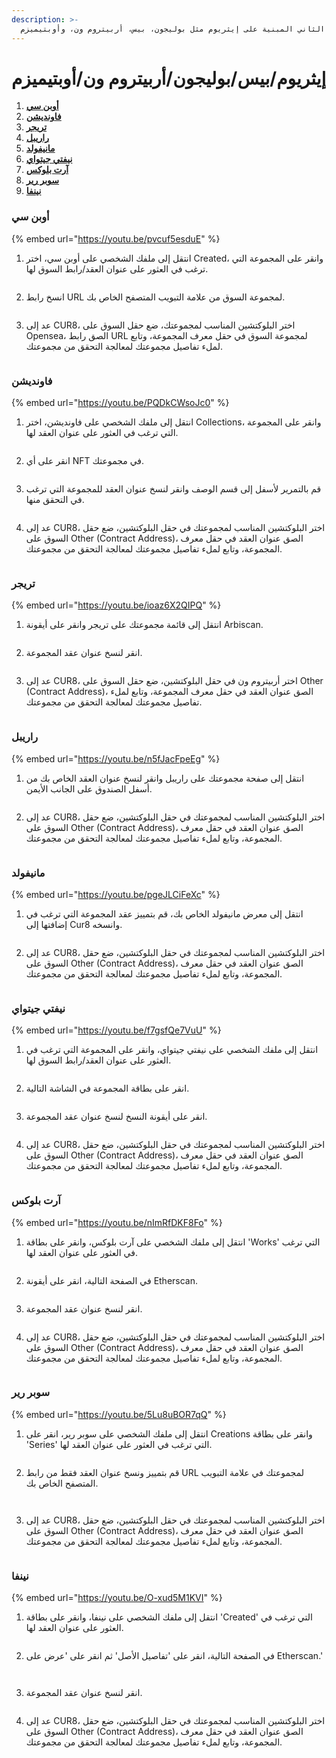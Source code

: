 ```yaml
---
description: >-
  يُرجى اتباع هذه التعليمات للعثور على عناوين العقود/روابط السوق من مجموعات إيثريوم وجميع البلوكتشينات المستوى الثاني المبنية على إيثريوم مثل بوليجون، بيس، أربيتروم ون، وأوبتيميزم.
---
```


# إيثريوم/بيس/بوليجون/أربيتروم ون/أوبتيميزم

1. [**أوبن سي**](ethereum-base-polygon-arbitrum-one-optimism.md#opensea)
2. [**فاونديشن**](ethereum-base-polygon-arbitrum-one-optimism.md#foundation)
3. [**تريجر**](ethereum-base-polygon-arbitrum-one-optimism.md#treasure)
4. [**راريبل**](ethereum-base-polygon-arbitrum-one-optimism.md#rarible)
5. [**مانيفولد**](ethereum-base-polygon-arbitrum-one-optimism.md#manifold)
6. [**نيفتي جيتواي**](ethereum-base-polygon-arbitrum-one-optimism.md#nifty-gateway)
7. [**آرت بلوكس**](ethereum-base-polygon-arbitrum-one-optimism.md#art-blocks)
8. [**سوبر رير**](ethereum-base-polygon-arbitrum-one-optimism.md#superrare)
9. [**نينفا**](ethereum-base-polygon-arbitrum-one-optimism.md#ninfa)

### أوبن سي



{% embed url="https://youtu.be/pvcuf5esduE" %}

1. انتقل إلى ملفك الشخصي على أوبن سي، اختر Created، وانقر على المجموعة التي ترغب في العثور على عنوان العقد/رابط السوق لها.

<figure><img src="../../.gitbook/assets/Screenshot 2024-08-30 at 06.06.37.png" alt=""><figcaption></figcaption></figure>

2. انسخ رابط URL لمجموعة السوق من علامة التبويب المتصفح الخاص بك.

<figure><img src="../../.gitbook/assets/Screenshot 2024-09-17 at 15.03.49.png" alt=""><figcaption></figcaption></figure>

3. عد إلى CUR8، اختر البلوكتشين المناسب لمجموعتك، ضع حقل السوق على Opensea، الصق رابط URL لمجموعة السوق في حقل معرف المجموعة، وتابع لملء تفاصيل مجموعتك لمعالجة التحقق من مجموعتك.

<figure><img src="../../.gitbook/assets/Screenshot 2025-01-31 at 10.43.22.png" alt=""><figcaption></figcaption></figure>

### فاونديشن



{% embed url="https://youtu.be/PQDkCWsoJc0" %}

1. انتقل إلى ملفك الشخصي على فاونديشن، اختر Collections، وانقر على المجموعة التي ترغب في العثور على عنوان العقد لها.

<figure><img src="../../.gitbook/assets/Screenshot 2024-08-30 at 06.41.17.png" alt=""><figcaption></figcaption></figure>

2. انقر على أي NFT في مجموعتك.

<figure><img src="../../.gitbook/assets/Screenshot 2024-08-30 at 06.43.05.png" alt=""><figcaption></figcaption></figure>

3. قم بالتمرير لأسفل إلى قسم الوصف وانقر لنسخ عنوان العقد للمجموعة التي ترغب في التحقق منها.

<figure><img src="../../.gitbook/assets/Screenshot 2024-08-30 at 06.44.23.png" alt=""><figcaption></figcaption></figure>

4. عد إلى CUR8، اختر البلوكتشين المناسب لمجموعتك في حقل البلوكتشين، ضع حقل السوق على Other (Contract Address)، الصق عنوان العقد في حقل معرف المجموعة، وتابع لملء تفاصيل مجموعتك لمعالجة التحقق من مجموعتك.

<figure><img src="../../.gitbook/assets/Screenshot 2025-01-31 at 10.45.35.png" alt=""><figcaption></figcaption></figure>

### تريجر



{% embed url="https://youtu.be/ioaz6X2QIPQ" %}

1. انتقل إلى قائمة مجموعتك على تريجر وانقر على أيقونة Arbiscan.

<figure><img src="../../.gitbook/assets/Screenshot 2024-09-19 at 10.27.08.png" alt=""><figcaption></figcaption></figure>

2. انقر لنسخ عنوان عقد المجموعة.

<figure><img src="../../.gitbook/assets/Screenshot 2024-09-19 at 10.33.42.png" alt=""><figcaption></figcaption></figure>

3. عد إلى CUR8، اختر أربيتروم ون في حقل البلوكتشين، ضع حقل السوق على Other (Contract Address)، الصق عنوان العقد في حقل معرف المجموعة، وتابع لملء تفاصيل مجموعتك لمعالجة التحقق من مجموعتك.

<figure><img src="../../.gitbook/assets/Screenshot 2025-01-31 at 10.47.35.png" alt=""><figcaption></figcaption></figure>

### راريبل



{% embed url="https://youtu.be/n5fJacFpeEg" %}

1. انتقل إلى صفحة مجموعتك على راريبل وانقر لنسخ عنوان العقد الخاص بك من أسفل الصندوق على الجانب الأيمن.

<figure><img src="../../.gitbook/assets/Screenshot 2024-09-19 at 10.48.45.png" alt=""><figcaption></figcaption></figure>

2. عد إلى CUR8، اختر البلوكتشين المناسب لمجموعتك في حقل البلوكتشين، ضع حقل السوق على Other (Contract Address)، الصق عنوان العقد في حقل معرف المجموعة، وتابع لملء تفاصيل مجموعتك لمعالجة التحقق من مجموعتك.

<figure><img src="../../.gitbook/assets/Screenshot 2025-01-31 at 10.45.35.png" alt=""><figcaption></figcaption></figure>

### مانيفولد



{% embed url="https://youtu.be/pgeJLCiFeXc" %}

1. انتقل إلى معرض مانيفولد الخاص بك، قم بتمييز عقد المجموعة التي ترغب في إضافتها إلى Cur8 وانسخه.

<figure><img src="../../.gitbook/assets/Screenshot 2024-10-18 at 07.10.29.png" alt=""><figcaption></figcaption></figure>

2. عد إلى CUR8، اختر البلوكتشين المناسب لمجموعتك في حقل البلوكتشين، ضع حقل السوق على Other (Contract Address)، الصق عنوان العقد في حقل معرف المجموعة، وتابع لملء تفاصيل مجموعتك لمعالجة التحقق من مجموعتك.

<figure><img src="../../.gitbook/assets/Screenshot 2025-01-31 at 10.49.54.png" alt=""><figcaption></figcaption></figure>

### نيفتي جيتواي



{% embed url="https://youtu.be/f7gsfQe7VuU" %}

1. انتقل إلى ملفك الشخصي على نيفتي جيتواي، وانقر على المجموعة التي ترغب في العثور على عنوان العقد/رابط السوق لها.

<figure><img src="../../.gitbook/assets/Screenshot 2024-11-06 at 09.48.14.png" alt=""><figcaption></figcaption></figure>

2. انقر على بطاقة المجموعة في الشاشة التالية.

<figure><img src="../../.gitbook/assets/Screenshot 2024-11-06 at 09.50.05.png" alt=""><figcaption></figcaption></figure>

3. انقر على أيقونة النسخ لنسخ عنوان عقد المجموعة.

<figure><img src="../../.gitbook/assets/Screenshot 2024-11-06 at 09.51.11.png" alt=""><figcaption></figcaption></figure>

4. عد إلى CUR8، اختر البلوكتشين المناسب لمجموعتك في حقل البلوكتشين، ضع حقل السوق على Other (Contract Address)، الصق عنوان العقد في حقل معرف المجموعة، وتابع لملء تفاصيل مجموعتك لمعالجة التحقق من مجموعتك.

<figure><img src="../../.gitbook/assets/Screenshot 2025-01-31 at 10.49.54.png" alt=""><figcaption></figcaption></figure>

### آرت بلوكس



{% embed url="https://youtu.be/nImRfDKF8Fo" %}

1. انتقل إلى ملفك الشخصي على آرت بلوكس، وانقر على بطاقة 'Works' التي ترغب في العثور على عنوان العقد لها.

<figure><img src="../../.gitbook/assets/Screenshot 2024-12-19 at 06.54.12.png" alt=""><figcaption></figcaption></figure>

2. في الصفحة التالية، انقر على أيقونة Etherscan.

<figure><img src="../../.gitbook/assets/Screenshot 2024-12-19 at 06.56.15.png" alt=""><figcaption></figcaption></figure>

3. انقر لنسخ عنوان عقد المجموعة.

<figure><img src="../../.gitbook/assets/Screenshot 2024-12-19 at 06.58.40.png" alt=""><figcaption></figcaption></figure>

4. عد إلى CUR8، اختر البلوكتشين المناسب لمجموعتك في حقل البلوكتشين، ضع حقل السوق على Other (Contract Address)، الصق عنوان العقد في حقل معرف المجموعة، وتابع لملء تفاصيل مجموعتك لمعالجة التحقق من مجموعتك.

<figure><img src="../../.gitbook/assets/Screenshot 2025-01-31 at 10.49.54.png" alt=""><figcaption></figcaption></figure>

### سوبر رير



{% embed url="https://youtu.be/5Lu8uBOR7qQ" %}

1. انتقل إلى ملفك الشخصي على سوبر رير، انقر على Creations وانقر على بطاقة 'Series' التي ترغب في العثور على عنوان العقد لها.

<figure><img src="../../.gitbook/assets/Screenshot 2024-12-19 at 06.46.10.png" alt=""><figcaption></figcaption></figure>

2. قم بتمييز ونسخ عنوان العقد فقط من رابط URL لمجموعتك في علامة التبويب المتصفح الخاص بك.

<figure><img src="../../.gitbook/assets/Screenshot 2024-12-19 at 06.48.55.png" alt=""><figcaption></figcaption></figure>

<figure><img src="../../.gitbook/assets/Screenshot 2024-12-19 at 06.52.00.png" alt=""><figcaption></figcaption></figure>

3. عد إلى CUR8، اختر البلوكتشين المناسب لمجموعتك في حقل البلوكتشين، ضع حقل السوق على Other (Contract Address)، الصق عنوان العقد في حقل معرف المجموعة، وتابع لملء تفاصيل مجموعتك لمعالجة التحقق من مجموعتك.

<figure><img src="../../.gitbook/assets/Screenshot 2025-01-31 at 10.49.54.png" alt=""><figcaption></figcaption></figure>

### نينفا



{% embed url="https://youtu.be/O-xud5M1KVI" %}

1. انتقل إلى ملفك الشخصي على نينفا، وانقر على بطاقة 'Created' التي ترغب في العثور على عنوان العقد لها.

<figure><img src="../../.gitbook/assets/Screenshot 2025-01-15 at 11.31.35.png" alt=""><figcaption></figcaption></figure>

2. في الصفحة التالية، انقر على 'تفاصيل الأصل' ثم انقر على 'عرض على Etherscan.'

<figure><img src="../../.gitbook/assets/Screenshot 2025-01-15 at 11.32.57.png" alt=""><figcaption></figcaption></figure>

<figure><img src="../../.gitbook/assets/Screenshot 2025-01-15 at 11.34.44.png" alt=""><figcaption></figcaption></figure>

3. انقر لنسخ عنوان عقد المجموعة.

<figure><img src="../../.gitbook/assets/Screenshot 2025-01-15 at 11.35.54.png" alt=""><figcaption></figcaption></figure>

4. عد إلى CUR8، اختر البلوكتشين المناسب لمجموعتك في حقل البلوكتشين، ضع حقل السوق على Other (Contract Address)، الصق عنوان العقد في حقل معرف المجموعة، وتابع لملء تفاصيل مجموعتك لمعالجة التحقق من مجموعتك.

<figure><img src="../../.gitbook/assets/Screenshot 2025-01-31 at 10.49.54.png" alt=""><figcaption></figcaption></figure>